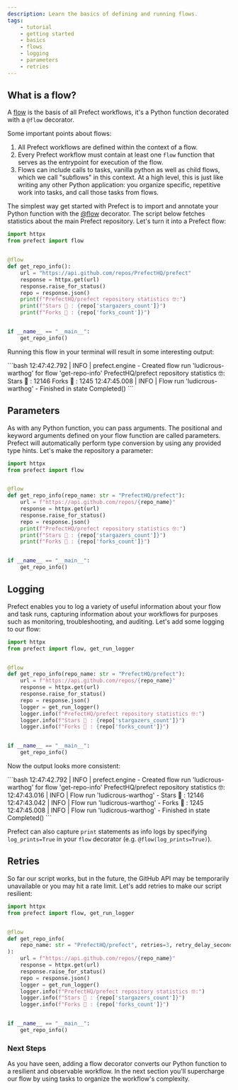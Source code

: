 ```yaml
---
description: Learn the basics of defining and running flows.
tags:
    - tutorial
    - getting started
    - basics
    - flows
    - logging
    - parameters
    - retries
---
```

## What is a flow?

A [flow](/concepts/flows/) is the basis of all Prefect workflows, it's a Python function decorated with a `@flow` decorator.

Some important points about flows:

1. All Prefect workflows are defined within the context of a flow.
2. Every Prefect workflow must contain at least one `flow` function that serves as the entrypoint for execution of the flow.
3. Flows can include calls to tasks, vanilla python as well as child flows, which we call "subflows" in this context. At a high level, this is just like writing any other Python application: you organize specific, repetitive work into tasks, and call those tasks from flows.

The simplest way get started with Prefect is to import and annotate your Python function with the [@flow](/api-ref/prefect/flows/#prefect.flows.flow) decorator. The script below fetches statistics about the main Prefect repository. Let's turn it into a Prefect flow:

```python hl_lines="2 5"
import httpx
from prefect import flow


@flow
def get_repo_info():
    url = "https://api.github.com/repos/PrefectHQ/prefect"
    response = httpx.get(url)
    response.raise_for_status()
    repo = response.json()
    print(f"PrefectHQ/prefect repository statistics 🤓:")
    print(f"Stars 🌠 : {repo['stargazers_count']}")
    print(f"Forks 🍴 : {repo['forks_count']}")


if __name__ == "__main__":
    get_repo_info()
```

Running this flow in your terminal will result in some interesting output:

<div class="terminal">
```bash
12:47:42.792 | INFO    | prefect.engine - Created flow run 'ludicrous-warthog' for flow 'get-repo-info'
PrefectHQ/prefect repository statistics 🤓:
Stars 🌠 : 12146
Forks 🍴 : 1245
12:47:45.008 | INFO    | Flow run 'ludicrous-warthog' - Finished in state Completed()
```
</div>

## Parameters

As with any Python function, you can pass arguments. The positional and keyword arguments defined on your flow function are called parameters. Prefect will automatically perform type conversion by using any provided type hints. Let's make the repository a parameter:

```python hl_lines="6"
import httpx
from prefect import flow


@flow
def get_repo_info(repo_name: str = "PrefectHQ/prefect"):
    url = f"https://api.github.com/repos/{repo_name}"
    response = httpx.get(url)
    response.raise_for_status()
    repo = response.json()
    print(f"PrefectHQ/prefect repository statistics 🤓:")
    print(f"Stars 🌠 : {repo['stargazers_count']}")
    print(f"Forks 🍴 : {repo['forks_count']}")


if __name__ == "__main__":
    get_repo_info()
```

## Logging

Prefect enables you to log a variety of useful information about your flow and task runs, capturing information about your workflows for purposes such as monitoring, troubleshooting, and auditing. Let's add some logging to our flow:

```python hl_lines="2 11-14"
import httpx
from prefect import flow, get_run_logger


@flow
def get_repo_info(repo_name: str = "PrefectHQ/prefect"):
    url = f"https://api.github.com/repos/{repo_name}"
    response = httpx.get(url)
    response.raise_for_status()
    repo = response.json()
    logger = get_run_logger()
    logger.info(f"PrefectHQ/prefect repository statistics 🤓:")
    logger.info(f"Stars 🌠 : {repo['stargazers_count']}")
    logger.info(f"Forks 🍴 : {repo['forks_count']}")


if __name__ == "__main__":
    get_repo_info()
```

Now the output looks more consistent:

<div class="terminal">
```bash
12:47:42.792 | INFO    | prefect.engine - Created flow run 'ludicrous-warthog' for flow 'get-repo-info'
PrefectHQ/prefect repository statistics 🤓:
12:47:43.016 | INFO    | Flow run 'ludicrous-warthog' - Stars 🌠 : 12146
12:47:43.042 | INFO    | Flow run 'ludicrous-warthog' - Forks 🍴 : 1245
12:47:45.008 | INFO    | Flow run 'ludicrous-warthog' - Finished in state Completed()
```
</div>

Prefect can also capture `print` statements as info logs by specifying `log_prints=True` in your `flow` decorator (e.g. `@flow(log_prints=True)`).

## Retries

So far our script works, but in the future, the GitHub API may be temporarily unavailable or you may hit a rate limit. Let's add retries to make our script resilient:

```python hl_lines="7"
import httpx
from prefect import flow, get_run_logger


@flow
def get_repo_info(
    repo_name: str = "PrefectHQ/prefect", retries=3, retry_delay_seconds=5
):
    url = f"https://api.github.com/repos/{repo_name}"
    response = httpx.get(url)
    response.raise_for_status()
    repo = response.json()
    logger = get_run_logger()
    logger.info(f"PrefectHQ/prefect repository statistics 🤓:")
    logger.info(f"Stars 🌠 : {repo['stargazers_count']}")
    logger.info(f"Forks 🍴 : {repo['forks_count']}")


if __name__ == "__main__":
    get_repo_info()
```

### Next Steps

As you have seen, adding a flow decorator converts our Python function to a resilient and observable workflow. In the next section you'll supercharge our flow by using tasks to organize the workflow's complexity.
